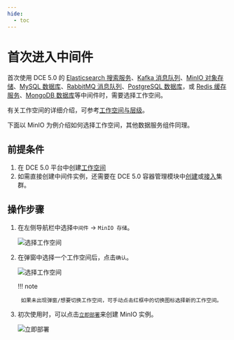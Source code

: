 ```yaml
---
hide:
  - toc
---
```


# 首次进入中间件

首次使用 DCE 5.0 的 [Elasticsearch 搜索服务](elasticsearch/intro/what.md)、[Kafka 消息队列](./kafka/intro/what.md)、[MinIO 对象存储](./minio/intro/what.md)、[MySQL 数据库](mysql/intro/what.md)、[RabbitMQ 消息队列](rabbitmq/intro/what.md)、[PostgreSQL 数据库](postgresql/intro/what.md)，或 [Redis 缓存服务](./redis/intro/what.md)、[MongoDB 数据库](mongodb/intro/what.md)等中间件时，需要选择工作空间。

有关工作空间的详细介绍，可参考[工作空间与层级](../ghippo/user-guide/workspace/ws-folder.md)。

下面以 MinIO 为例介绍如何选择工作空间，其他数据服务组件同理。

## 前提条件

1. 在 DCE 5.0 平台中创建[工作空间](../ghippo/user-guide/workspace/workspace.md)
2. 如需直接创建中间件实例，还需要在 DCE 5.0 容器管理模块中[创建](../kpanda/user-guide/clusters/create-cluster.md)或[接入](../kpanda/user-guide/clusters/integrate-cluster.md)集群。

## 操作步骤

1. 在左侧导航栏中选择`中间件` -> `MinIO 存储`。

    ![选择工作空间](https://docs.daocloud.io/daocloud-docs-images/docs/middleware/minio/images/first-visit01.png)

2. 在弹窗中选择一个工作空间后，点击`确认`。

    ![选择工作空间](https://docs.daocloud.io/daocloud-docs-images/docs/middleware/minio/images/login02.png)

    !!! note

        如果未出现弹窗/想要切换工作空间，可手动点击红框中的切换图标选择新的工作空间。

3. 初次使用时，可以点击[`立即部署`](minio/user-guide/create.md)来创建 MinIO 实例。

    ![立即部署](https://docs.daocloud.io/daocloud-docs-images/docs/middleware/minio/images/what03.png)
